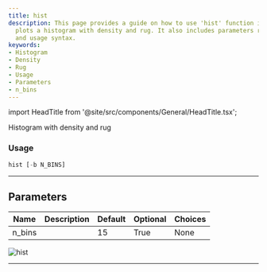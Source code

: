 ```yaml
---
title: hist
description: This page provides a guide on how to use 'hist' function in Python which
  plots a histogram with density and rug. It also includes parameters related information
  and usage syntax.
keywords:
- Histogram
- Density
- Rug
- Usage
- Parameters
- n_bins
---
```


import HeadTitle from '@site/src/components/General/HeadTitle.tsx';

<HeadTitle title="stocks/qa/hist - Reference | OpenBB Terminal Docs" />

Histogram with density and rug

### Usage

```python
hist [-b N_BINS]
```

---

## Parameters

| Name | Description | Default | Optional | Choices |
| ---- | ----------- | ------- | -------- | ------- |
| n_bins |  | 15 | True | None |

![hist](https://user-images.githubusercontent.com/46355364/154306947-aaba936a-ac07-40e2-a5a6-bf1fab460cd0.png)

---
